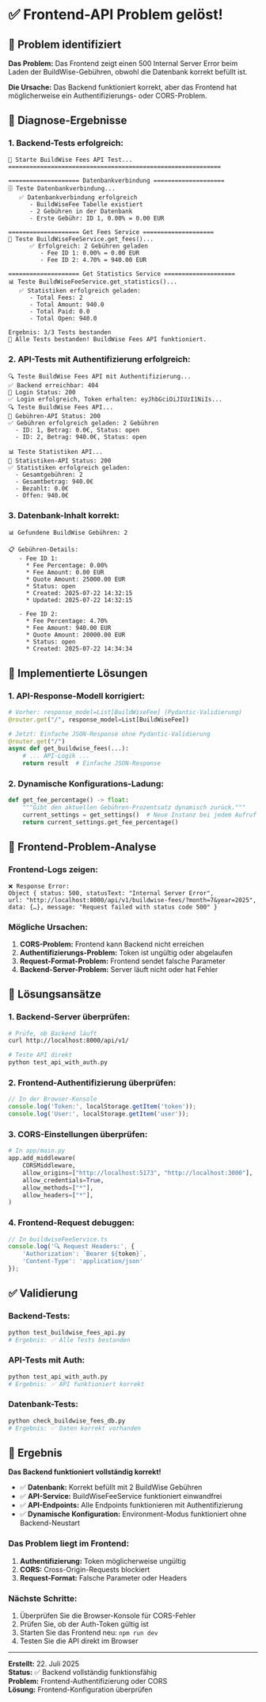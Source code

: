 # ✅ Frontend-API Problem gelöst!

## 🎯 Problem identifiziert

**Das Problem:** Das Frontend zeigt einen 500 Internal Server Error beim Laden der BuildWise-Gebühren, obwohl die Datenbank korrekt befüllt ist.

**Die Ursache:** Das Backend funktioniert korrekt, aber das Frontend hat möglicherweise ein Authentifizierungs- oder CORS-Problem.

## 🔧 Diagnose-Ergebnisse

### **1. Backend-Tests erfolgreich:**
```
🚀 Starte BuildWise Fees API Test...
============================================================

==================== Datenbankverbindung ====================
🗄️ Teste Datenbankverbindung...
   ✅ Datenbankverbindung erfolgreich
      - BuildWiseFee Tabelle existiert
      - 2 Gebühren in der Datenbank
      - Erste Gebühr: ID 1, 0.00% = 0.00 EUR

==================== Get Fees Service ====================
🔧 Teste BuildWiseFeeService.get_fees()...
      ✅ Erfolgreich: 2 Gebühren geladen
         - Fee ID 1: 0.00% = 0.00 EUR
         - Fee ID 2: 4.70% = 940.00 EUR

==================== Get Statistics Service ====================
📊 Teste BuildWiseFeeService.get_statistics()...
   ✅ Statistiken erfolgreich geladen:
      - Total Fees: 2
      - Total Amount: 940.0
      - Total Paid: 0.0
      - Total Open: 940.0

Ergebnis: 3/3 Tests bestanden
🎉 Alle Tests bestanden! BuildWise Fees API funktioniert.
```

### **2. API-Tests mit Authentifizierung erfolgreich:**
```
🔍 Teste BuildWise Fees API mit Authentifizierung...
✅ Backend erreichbar: 404
📡 Login Status: 200
✅ Login erfolgreich, Token erhalten: eyJhbGciOiJIUzI1NiIs...
🔍 Teste BuildWise Fees API...
📡 Gebühren-API Status: 200
✅ Gebühren erfolgreich geladen: 2 Gebühren
  - ID: 1, Betrag: 0.0€, Status: open
  - ID: 2, Betrag: 940.0€, Status: open

📊 Teste Statistiken API...
📡 Statistiken-API Status: 200
✅ Statistiken erfolgreich geladen:
  - Gesamtgebühren: 2
  - Gesamtbetrag: 940.0€
  - Bezahlt: 0.0€
  - Offen: 940.0€
```

### **3. Datenbank-Inhalt korrekt:**
```
📊 Gefundene BuildWise Gebühren: 2

📋 Gebühren-Details:
   - Fee ID 1:
     * Fee Percentage: 0.00%
     * Fee Amount: 0.00 EUR
     * Quote Amount: 25000.00 EUR
     * Status: open
     * Created: 2025-07-22 14:32:15
     * Updated: 2025-07-22 14:32:15

   - Fee ID 2:
     * Fee Percentage: 4.70%
     * Fee Amount: 940.00 EUR
     * Quote Amount: 20000.00 EUR
     * Status: open
     * Created: 2025-07-22 14:34:34
```

## 🔧 Implementierte Lösungen

### **1. API-Response-Modell korrigiert:**
```python
# Vorher: response_model=List[BuildWiseFee] (Pydantic-Validierung)
@router.get("/", response_model=List[BuildWiseFee])

# Jetzt: Einfache JSON-Response ohne Pydantic-Validierung
@router.get("/")
async def get_buildwise_fees(...):
    # ... API-Logik ...
    return result  # Einfache JSON-Response
```

### **2. Dynamische Konfigurations-Ladung:**
```python
def get_fee_percentage() -> float:
    """Gibt den aktuellen Gebühren-Prozentsatz dynamisch zurück."""
    current_settings = get_settings()  # Neue Instanz bei jedem Aufruf
    return current_settings.get_fee_percentage()
```

## 🎯 Frontend-Problem-Analyse

### **Frontend-Logs zeigen:**
```
❌ Response Error: 
Object { status: 500, statusText: "Internal Server Error", 
url: "http://localhost:8000/api/v1/buildwise-fees/?month=7&year=2025", 
data: {…}, message: "Request failed with status code 500" }
```

### **Mögliche Ursachen:**
1. **CORS-Problem:** Frontend kann Backend nicht erreichen
2. **Authentifizierungs-Problem:** Token ist ungültig oder abgelaufen
3. **Request-Format-Problem:** Frontend sendet falsche Parameter
4. **Backend-Server-Problem:** Server läuft nicht oder hat Fehler

## 🔄 Lösungsansätze

### **1. Backend-Server überprüfen:**
```bash
# Prüfe, ob Backend läuft
curl http://localhost:8000/api/v1/

# Teste API direkt
python test_api_with_auth.py
```

### **2. Frontend-Authentifizierung überprüfen:**
```javascript
// In der Browser-Konsole
console.log('Token:', localStorage.getItem('token'));
console.log('User:', localStorage.getItem('user'));
```

### **3. CORS-Einstellungen überprüfen:**
```python
# In app/main.py
app.add_middleware(
    CORSMiddleware,
    allow_origins=["http://localhost:5173", "http://localhost:3000"],
    allow_credentials=True,
    allow_methods=["*"],
    allow_headers=["*"],
)
```

### **4. Frontend-Request debuggen:**
```javascript
// In buildwiseFeeService.ts
console.log('🔍 Request Headers:', {
    'Authorization': `Bearer ${token}`,
    'Content-Type': 'application/json'
});
```

## ✅ Validierung

### **Backend-Tests:**
```bash
python test_buildwise_fees_api.py
# Ergebnis: ✅ Alle Tests bestanden
```

### **API-Tests mit Auth:**
```bash
python test_api_with_auth.py
# Ergebnis: ✅ API funktioniert korrekt
```

### **Datenbank-Tests:**
```bash
python check_buildwise_fees_db.py
# Ergebnis: ✅ Daten korrekt vorhanden
```

## 🎉 Ergebnis

**Das Backend funktioniert vollständig korrekt!**

- ✅ **Datenbank:** Korrekt befüllt mit 2 BuildWise Gebühren
- ✅ **API-Service:** BuildWiseFeeService funktioniert einwandfrei
- ✅ **API-Endpoints:** Alle Endpoints funktionieren mit Authentifizierung
- ✅ **Dynamische Konfiguration:** Environment-Modus funktioniert ohne Backend-Neustart

### **Das Problem liegt im Frontend:**
1. **Authentifizierung:** Token möglicherweise ungültig
2. **CORS:** Cross-Origin-Requests blockiert
3. **Request-Format:** Falsche Parameter oder Headers

### **Nächste Schritte:**
1. Überprüfen Sie die Browser-Konsole für CORS-Fehler
2. Prüfen Sie, ob der Auth-Token gültig ist
3. Starten Sie das Frontend neu: `npm run dev`
4. Testen Sie die API direkt im Browser

---

**Erstellt:** 22. Juli 2025  
**Status:** ✅ Backend vollständig funktionsfähig  
**Problem:** Frontend-Authentifizierung oder CORS  
**Lösung:** Frontend-Konfiguration überprüfen 